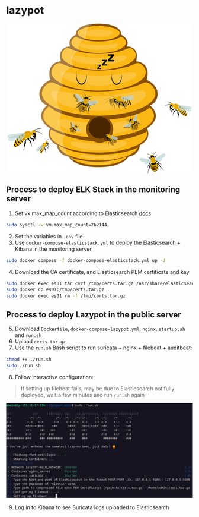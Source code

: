 # lazypot

<p align="center">
  <img src="https://github.com/cheshireca7/lazypot/blob/main/lazypot.png?raw=true" alt="lazypot"/>
</p>

## Process to deploy ELK Stack in the monitoring server
1. Set vx.max_map_count according to Elasticsearch [docs](https://www.elastic.co/guide/en/elasticsearch/reference/current/docker.html#_set_vm_max_map_count_to_at_least_262144)
```bash
sudo sysctl -w vm.max_map_count=262144
```
2. Set the variables in `.env` file
3. Use `docker-compose-elasticstack.yml` to deploy the Elasticsearch + Kibana in the monitoring server
```bash
sudo docker compose -f docker-compose-elasticstack.yml up -d
```
4. Download the CA certificate, and Elasticsearch PEM certificate and key
```bash
sudo docker exec es01 tar cvzf /tmp/certs.tar.gz /usr/share/elasticsearch/config/certs/ca/ca.crt /usr/share/elasticsearch/config/certs/es01/es01.crt /usr/share/elasticsearch/config/certs/es01/es01.key
sudo docker cp es01:/tmp/certs.tar.gz .
sudo docker exec es01 rm -f /tmp/certs.tar.gz
```
## Process to deploy Lazypot in the public server
5. Download `Dockerfile`, `docker-compose-lazypot.yml`, `nginx`, `startup.sh` and `run.sh`
6. Upload `certs.tar.gz`
7. Use the `run.sh` Bash script to run suricata + nginx + filebeat + auditbeat:
```bash
chmod +x ./run.sh
sudo ./run.sh
```
8. Follow interactive configuration:
> If setting up filebeat fails, may be due to Elasticsearch not fully deployed, wait a few minutes and run `run.sh` again

<p align="center">
  <img src="https://github.com/cheshireca7/lazypot/blob/main/run.png?raw=true alt="run"/>
</p>

9. Log in to Kibana to see Suricata logs uploaded to Elasticsearch
